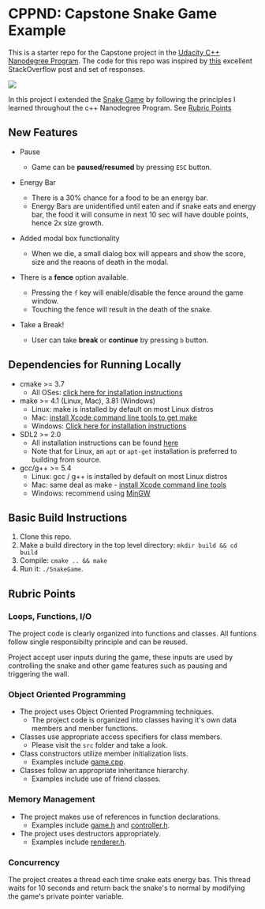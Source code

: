 # CPPND: Capstone Snake Game Example

This is a starter repo for the Capstone project in the [Udacity C++ Nanodegree Program](https://www.udacity.com/course/c-plus-plus-nanodegree--nd213). The code for this repo was inspired by [this](https://codereview.stackexchange.com/questions/212296/snake-game-in-c-with-sdl) excellent StackOverflow post and set of responses.

<img src="snake_game.gif"/>

In this project I extended the [Snake Game](https://github.com/udacity/CppND-Capstone-Snake-Game) by following the principles I learned throughout the c++ Nanodegree Program. See [Rubric Points](#rubric-points)

## New Features
* Pause
  * Game can be **paused/resumed** by pressing `ESC` button.  

* Energy Bar
  * There is a 30% chance for a food to be an energy bar.
  * Energy Bars are unidentified until eaten and if snake eats and energy bar, the food it will consume in next 10 sec will have double points, hence 2x size growth.

* Added modal box functionality
  * When we die, a small dialog box will appears and show the score, size and the reaons of death in the modal. 

* There is a **fence** option available. 
  * Pressing the `f` key will enable/disable the fence around the game window. 
  * Touching the fence will result in the death of the snake.

* Take a Break!
  * User can take **break** or **continue** by pressing `b` button.  

## Dependencies for Running Locally
* cmake >= 3.7
  * All OSes: [click here for installation instructions](https://cmake.org/install/)
* make >= 4.1 (Linux, Mac), 3.81 (Windows)
  * Linux: make is installed by default on most Linux distros
  * Mac: [install Xcode command line tools to get make](https://developer.apple.com/xcode/features/)
  * Windows: [Click here for installation instructions](http://gnuwin32.sourceforge.net/packages/make.htm)
* SDL2 >= 2.0
  * All installation instructions can be found [here](https://wiki.libsdl.org/Installation)
  * Note that for Linux, an `apt` or `apt-get` installation is preferred to building from source.
* gcc/g++ >= 5.4
  * Linux: gcc / g++ is installed by default on most Linux distros
  * Mac: same deal as make - [install Xcode command line tools](https://developer.apple.com/xcode/features/)
  * Windows: recommend using [MinGW](http://www.mingw.org/)

## Basic Build Instructions

1. Clone this repo.
2. Make a build directory in the top level directory: `mkdir build && cd build`
3. Compile: `cmake .. && make`
4. Run it: `./SnakeGame`.

## Rubric Points

### Loops, Functions, I/O
The project code is clearly organized into functions and classes. All funtions follow single responsibilty principle and can be reused.

Project accept user inputs during the game, these inputs are used by controlling the snake and other game features such as pausing and triggering the wall.

### Object Oriented Programming
- The project uses Object Oriented Programming techniques.
  - The project code is organized into classes having it's own data members and menber functions.
- Classes use appropriate access specifiers for class members.
  - Please visit the `src` folder and take a look.
- Class constructors utilize member initialization lists.
  - Examples include [game.cpp](./src/game.cpp#L9).
- Classes follow an appropriate inheritance hierarchy.
  - Examples include use of friend classes.

### Memory Management
- The project makes use of references in function declarations.
  - Examples include [game.h](./src/game.h#L42) and [controller.h](./src/controller.h#L12).
- The project uses destructors appropriately.
  - Examples include [renderer.h](./src/renderer.h#L12).

### Concurrency
The project creates a thread each time snake eats energy bas. This thread waits for 10 seconds and return back the snake's to normal by modifying the game's private pointer variable.

